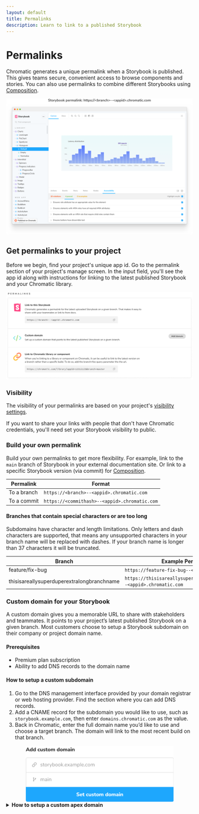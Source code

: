 ```yaml
---
layout: default
title: Permalinks
description: Learn to link to a published Storybook
---
```


# Permalinks

Chromatic generates a unique permalink when a Storybook is published. This gives teams secure, convenient access to browse components and stories. You can also use permalinks to combine different Storybooks using [Composition](composition).

![Published Storybook](img/published-storybook.png)

## Get permalinks to your project

Before we begin, find your project's unique app id. Go to the permalink section of your project's manage screen. In the input field, you'll see the app id along with instructions for linking to the latest published Storybook and your Chromatic library.

![Permalinks on the Manage screen](img/permalinks.png)

### Visibility

The visibility of your permalinks are based on your project's [visibility settings](collaborators#visibility).

If you want to share your links with people that don't have Chromatic credentials, you'll need set your Storybook visibility to public.

### Build your own permalink

Build your own permalinks to get more flexibility. For example, link to the `main` branch of Storybook in your external documentation site. Or link to a specific Storybook version (via commit) for [Composition](composition).

| Permalink   | Format                                        |
| ----------- | --------------------------------------------- |
| To a branch | `https://<branch>--<appid>.chromatic.com`     |
| To a commit | `https://<commithash>--<appid>.chromatic.com` |

#### Branches that contain special characters or are too long

Subdomains have character and length limitations. Only letters and dash characters are supported, that means any unsupported characters in your branch name will be replaced with dashes. If your branch name is longer than 37 characters it will be truncated.

| Branch   | Example Permalink|
| ----------- | --------------------------------------------- |
| feature/fix-bug | `https://feature-fix-bug--<appid>.chromatic.com`     |
| thisisareallysuperduperextralongbranchname | `https://thisisareallysuperduperextralongbranc--<appid>.chromatic.com` |

### Custom domain for your Storybook

A custom domain gives you a memorable URL to share with stakeholders and teammates. It points to your project’s latest published Storybook on a given branch. Most customers choose to setup a Storybook subdomain on their company or project domain name.

#### Prerequisites

- Premium plan subscription
- Ability to add DNS records to the domain name

#### How to setup a custom subdomain

1. Go to the DNS management interface provided by your domain registrar or web hosting provider. Find the section where you can add DNS records.
2. Add a CNAME record for the subdomain you would like to use, such as `storybook.example.com`, then enter `domains.chromatic.com` as the value.
3. Back in Chromatic, enter the full domain name you’d like to use and choose a target branch. The domain will link to the most recent build on that branch.

<img src="img/permalinks-custom-domain-form.png" alt="permalinks custom domain" style="width: 400px; display:block; margin: 0 auto;">

<details>
<summary><b>How to setup a custom apex domain</b></summary>

1. Go to the DNS management interface provided by your domain registrar or web hosting provider. Find the section where you can add DNS records.
2. Add an **A** record for the root you would like to use, such as `example.com`, then enter `34.120.230.5` as the value.
3. Add a **TXT** record for the root domain and set `apex=domains.chromatic.com` as its value.
4. Back in Chromatic, enter the full domain name you’d like to use and choose a target branch. The domain will link to the most recent build on that branch.

<img src="img/permalinks-custom-domain-form.png" alt="permalinks custom domain" style="width: 400px; display:block; margin: 0 auto;">

</details>
